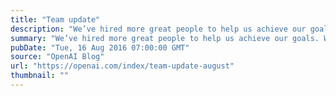 ```yaml
---
title: "Team update"
description: "We’ve hired more great people to help us achieve our goals. Welcome, everyone!"
summary: "We’ve hired more great people to help us achieve our goals. Welcome, everyone!"
pubDate: "Tue, 16 Aug 2016 07:00:00 GMT"
source: "OpenAI Blog"
url: "https://openai.com/index/team-update-august"
thumbnail: ""
---
```


